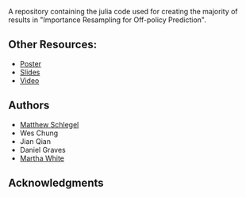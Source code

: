 
A repository containing the julia code used for creating the majority of results in "Importance Resampling for Off-policy Prediction".


## Other Resources:

- [Poster](https://github.com/mkschleg/Resampling.jl/raw/gh-pages/resources/poster.pdf)
- [Slides](https://github.com/mkschleg/Resampling.jl/raw/gh-pages/resources/IR_neurips2019.pdf)
- [Video](https://github.com/mkschleg/Resampling.jl/raw/gh-pages/resources/IR_neurips2019.pdf)

## Authors

- [Matthew Schlegel](mkschleg.github.io)
- Wes Chung
- Jian Qian
- Daniel Graves
- [Martha White](http://webdocs.cs.ualberta.ca/~whitem/index.html)

## Acknowledgments









